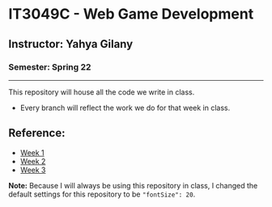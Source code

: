 # IT3049C - Web Game Development
## Instructor: Yahya Gilany
### Semester: Spring 22 
_________
This repository will house all the code we write in class.

* Every branch will reflect the work we do for that week in class.

## Reference:
- [Week 1](https://github.com/Ygilany/spring22-classwork/tree/week1)
- [Week 2](https://github.com/Ygilany/spring22-classwork/tree/week2)
- [Week 3](https://github.com/Ygilany/spring22-classwork/tree/week3)


**Note:** Because I will always be using this repository in class, I changed the default settings for this repository to be `"fontSize": 20`.
